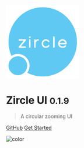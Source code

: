 
<img src="_images/logo-bold.svg" width="200">


# Zircle UI <small>0.1.9</small>

> A circular zooming UI

[GitHub](https://github.com/zircleui/zircleUI)
[Get Started](#introduction)

![color](#283237)